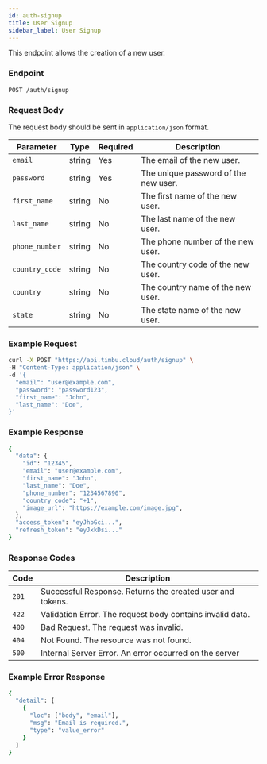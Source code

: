 ```yaml
---
id: auth-signup
title: User Signup
sidebar_label: User Signup
---
```


This endpoint allows the creation of a new user.

### Endpoint

`POST /auth/signup`

### Request Body

The request body should be sent in `application/json` format.

| Parameter      | Type   | Required | Description                          |
| -------------- | ------ | -------- | ------------------------------------ |
| `email`        | string | Yes      | The email of the new user.           |
| `password`     | string | Yes      | The unique password of the new user. |
| `first_name`   | string | No       | The first name of the new user.      |
| `last_name`    | string | No       | The last name of the new user.       |
| `phone_number` | string | No       | The phone number of the new user.    |
| `country_code` | string | No       | The country code of the new user.    |
| `country`      | string | No       | The country name of the new user.    |
| `state`        | string | No       | The state name of the new user.      |

### Example Request

```bash
curl -X POST "https://api.timbu.cloud/auth/signup" \
-H "Content-Type: application/json" \
-d '{
  "email": "user@example.com",
  "password": "password123",
  "first_name": "John",
  "last_name": "Doe",
}'
```

### Example Response

```bash
{
  "data": {
    "id": "12345",
    "email": "user@example.com",
    "first_name": "John",
    "last_name": "Doe",
    "phone_number": "1234567890",
    "country_code": "+1",
    "image_url": "https://example.com/image.jpg",
  },
  "access_token": "eyJhbGci...",
  "refresh_token": "eyJxkDsi..."
}
```

### Response Codes

| Code  | Description                                               |
| ----- | --------------------------------------------------------- |
| `201` | Successful Response. Returns the created user and tokens. |
| `422` | Validation Error. The request body contains invalid data. |
| `400` | Bad Request. The request was invalid.                     |
| `404` | Not Found. The resource was not found.                    |
| `500` | Internal Server Error. An error occurred on the server    |

### Example Error Response

```bash
{
  "detail": [
    {
      "loc": ["body", "email"],
      "msg": "Email is required.",
      "type": "value_error"
    }
  ]
}
```
